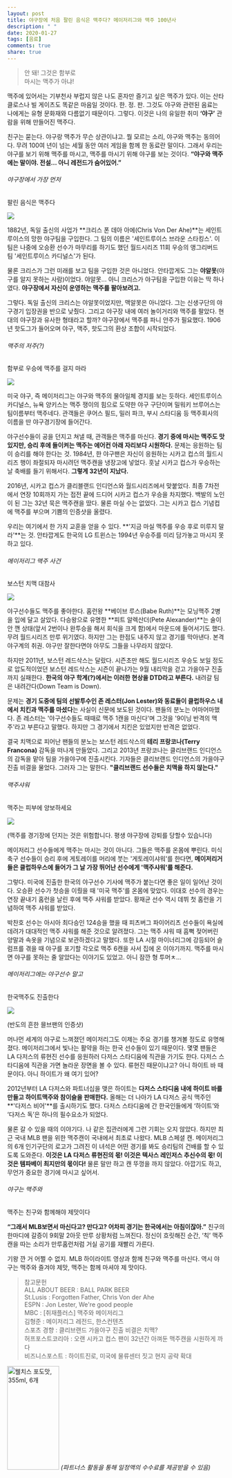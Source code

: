 ```yaml
---
layout: post
title: 야구장에 처음 팔린 음식은 맥주다? 메이저리그와 맥주 100년사
description: " "
date: 2020-01-27
tags: [음료]
comments: true
share: true
---
```



> 안 돼! 그것은 함부로  
> 마시는 맥주가 아냐!

맥주에 있어서는 기부천사 부럽지 않은 나도 혼자만 즐기고 싶은 맥주가 있다. 이는 산타클로스나 빌 게이츠도 똑같은 마음일 것이다. 한. 정. 판. 그것도 야구와 관련된 음료는 나에게는 유형 문화재와 다름없기 때문이다. 그렇다. 이것은 나의 유일한 취미 **‘야구’** 관람을 위해 만들어진 맥주다.  
  
친구는 묻는다. 야구랑 맥주가 무슨 상관이냐고. 뭘 모르는 소리, 야구와 맥주는 동의어다. 무려 100여 년이 넘는 세월 동안 여러 게임을 함께 한 동료란 말이다. 그래서 우리는 야구를 보기 위해 맥주를 마시고, 맥주를 마시기 위해 야구를 보는 것이다. **“야구와 맥주에는 말이야. 전설... 아니 레전드가 숨어있어.”**

###### 야구장에서 가장 먼저  
팔린 음식은 맥주다

![](https://post-phinf.pstatic.net/MjAxODA4MjlfNjIg/MDAxNTM1NTIzNTY5MzE4.uVBcMSfVe9ZJhCeS1wSc3o-2N2ssAMzOZoab6bRWZEMg.fN1qd3-8USEpvt_v0oB4BglNfvBEhVbwwHUlgIl2dfog.JPEG/1-1.jpg?type=w1200)

1882년, 독일 출신의 사업가 **크리스 폰 데아 아에(Chris Von Der Ahe)**는 세인트루이스의 망한 야구팀을 구입한다. 그 팀의 이름은 '세인트루이스 브라운 스타킹스'. 이 팀은 나중에 오승환 선수가 마무리를 하기도 했던 월드시리즈 11회 우승의 앵그리버드 팀 '세인트루이스 카디널스'가 된다.  
  
물론 크리스가 그런 미래를 보고 팀을 구입한 것은 아니었다. 안타깝게도 그는 **야알못**(야구를 알지 못하는 사람)이었다. 야알못... 아니 크리스가 야구팀을 구입한 이유는 딱 하나였다. **야구장에서 자신이 운영하는 맥주를 팔아보려고.**  
  
그렇다. 독일 출신의 크리스는 야알못이었지만, 맥알못은 아니었다. 그는 신생구단의 야구경기 입장권을 반으로 낮췄다. 그리고 야구장 내에 여러 놀이거리와 맥주를 팔았다. 현대의 야구장과 유사한 형태라고 할까? 야구장에서 맥주를 파니 안주가 필요했다. 1906년 핫도그가 들어오며 야구, 맥주, 핫도그의 환상 조합이 시작되었다.

###### 맥주의 저주(?)  
함부로 우승에 맥주를 걸지 마라

![](https://post-phinf.pstatic.net/MjAxODA4MjlfMjk0/MDAxNTM1NTIzNzI0NzM5.Y_i0WGi1L21nKGzTKhQPWTQcGlw4JCLhvHuKyRXUPnYg.FwWf7_x39PW7v2z4F8_xOKC4VVEfydIv0OnKbT-qUdwg.JPEG/2.jpg?type=w1200)

미국 야구, 즉 메이저리그는 야구와 맥주의 물아일체 경지를 보는 듯하다. 세인트루이스 카디널스, 뉴욕 양키스는 맥주 쟁이의 힘으로 도약한 야구 구단이며 밀워키 브루어스는 팀이름부터 맥주네다. 관객들은 쿠어스 필드, 밀러 파크, 부시 스타디움 등 맥주회사의 이름을 딴 야구경기장에 들어간다.  
  
야구선수들이 공을 던지고 쳐낼 때, 관객들은 맥주를 마신다.  **경기 중에 마시는 맥주도 맛있지만, 승리 후에 들이켜는 맥주는 에어컨 아래 자리보다 시원하다.**  문제는 응원하는 팀이 승리를 해야 한다는 것. 1984년, 한 야구팬은 자신이 응원하는 시카고 컵스의 월드시리즈 행이 좌절되자 마시려던 맥주캔을 냉장고에 넣었다. 훗날 시카고 컵스가 우승하는 날 축배를 들기 위해서다.  **그렇게 32년이 지났다.**  
  
2016년, 시카고 컵스가 클리블랜드 인디언스와 월드시리즈에서 맞붙었다. 최종 7차전에서 연장 10회까지 가는 접전 끝에 드디어 시카고 컵스가 우승을 차지했다. 백발의 노인이 된 그는 32년 묵은 맥주캔을 땄다. 물론 마실 수는 없었다. 그는 시카고 컵스 기념컵에 맥주를 부으며 기쁨의 인증샷을 올렸다.  
  
우리는 여기에서 한 가지 교훈을 얻을 수 있다. **'지금 마실 맥주를 우승 후로 미루지 말라'**는 것. 안타깝게도 한국의 LG 트윈스는 1994년 우승주를 미리 담가놓고 마시지 못하고 있다.

###### 메이저리그 맥주 사건  
보스턴 치맥 대참사

![](https://post-phinf.pstatic.net/MjAxODA4MjlfMTU0/MDAxNTM1NTIzODk5MDU1.xNpvv7PAk80YsB7CCUwTVGLVUeV0OArGSaLkdM1rz0kg.7qaVRVkFy40CcgmrKAuOc5tef-0l0mKj_zVRS1iCTEQg.JPEG/3.jpg?type=w1200)

야구선수들도 맥주를 좋아한다. 홈런왕  **베이브 루스(Babe Ruth)**는 모닝맥주 2병을 입에 달고 살았다. 다승왕으로 유명한  **피트 알렉산더(Pete Alexander)**는 술이 안 깬 상태(앞서 2번이나 완투승을 해서 회식을 크게 함)에서 마운드에 들어서기도 했다. 무려 월드시리즈 만루 위기였다. 하지만 그는 한점도 내주지 않고 경기를 막아낸다. 본격 야구계의 취권. 야구만 잘한다면야 아무도 그들을 나무라지 않았다.  
  
하지만 2011년, 보스턴 레드삭스는 달랐다. 시즌초만 해도 월드시리즈 우승도 보일 정도로 압도적이었던 보스턴 레드삭스는 시즌이 끝나가는 9월 내리막을 걷고 가을야구 진출까지 실패한다. **한국의 야구 학계(?)에서는 이러한 현상을 DTD라고 부른다.** 내려갈 팀은 내려간다(Down Team is Down).  
  
문제는  **경기 도중에 팀의 선발투수인 존 레스터(Jon Lester)와 동료들이 클럽하우스 내에서 치킨과 맥주를 마셨다**는 사실이 신문에 보도된 것이다. 팬들의 분노는 어마어마했다. 존 레스터는 '야구선수들도 때때로 맥주 1캔을 마신다'며 그것을 '9이닝 반격의 맥주'라고 부른다고 말했다. 하지만 그 경기에서 치킨은 있었지만 반격은 없었다.  
  
결국 치맥으로 피어난 팬들의 분노는 보스턴 레드삭스의  **테리 프랑코나(Terry Francona)** 감독을 떠나게 만들었다. 그리고 2013년 프랑코나는 클리브랜드 인디언스의 감독을 맡아 팀을 가을야구에 진출시킨다. 기자들은 클리브랜드 인디언스의 가을야구 진출 비결을 물었다. 그러자 그는 말한다. **"클리브랜드 선수들은 치맥을 하지 않는다."**

###### 맥주샤워  
맥주는 피부에 양보하세요

![](https://post-phinf.pstatic.net/MjAxODA4MjlfMTQ3/MDAxNTM1NTI0MjYxMzE1.ov0NI5tz6AzrsGT1F2Uy06XaGoQJJGrKBuz1u27ZKLAg.CkYCKceDr5GaLjxFSuGcUDqilbMJC1IDeXkzmC9-igUg.JPEG/4.jpg?type=w1200)

(맥주를 경기장에 던지는 것은 위험합니다. 평생 야구장에 강퇴를 당할수 있습니다)

메이저리그 선수들에게 맥주는 마시는 것이 아니다. 그들은 맥주를 온몸에 뿌린다. 미식축구 선수들이 승리 후에 게토레이를 머리에 붓는 '게토레이샤워'를 한다면,  **메이저리거들은 클럽하우스에 들어가 그 날 가장 뛰어난 선수에게 '맥주샤워'를 해준다.**  
  
그렇다. 미국에 진출한 한국의 야구선수 기사에 맥주가 붙는다면 좋은 일이 일어난 것이다. 오승환 선수가 첫승을 이뤘을 때 '미국 맥주'를 온몸에 맞았다. 이대호 선수의 경우는 연장 끝내기 홈런을 날린 후에 맥주 샤워를 받았다. 황재균 선수 역시 데뷔 첫 홈런을 기념하여 맥주 샤워를 받았다.  
  
박찬호 선수는 아시아 최다승인 124승을 했을 때 피츠버그 파이어리츠 선수들이 욕실에 데려가 대대적인 맥주 샤워를 해준 것으로 알려졌다. 그는 맥주 샤워 때 흠뻑 젖어버린 양말과 속옷을 기념으로 보관하겠다고 말했다. 또한 LA 시절 마이너리그에 강등되어 슬럼프를 겪을 때 야구를 포기할 각오로 맥주 6캔을 사서 집에 온 이야기까지. 맥주를 마시면 야구를 못하는 줄 알았다는 이야기도 있었고. 아니 잠깐 형 투머ㅊ...

###### 메이저리그에는 야구선수 말고  
한국맥주도 진출한다

![](https://post-phinf.pstatic.net/MjAxODA4MjlfMTE0/MDAxNTM1NTI0Mzc5NDM5.WvLx339CbxwOCCz_YMCoodA7iaEfS6tbY6J9qCRBo8wg._lS1cDIikdi543EJHBzippWTRhynm-q8Q6Uv3pu1aBwg.JPEG/mlb_can.jpg?type=w1200)

(반도의 흔한 믈브팬의 인증샷)

머나먼 세계의 야구로 느껴졌던 메이저리그도 이제는 주요 경기를 챙겨볼 정도로 유명해졌다. 메이저리그에서 빛나는 활약을 하는 한국 선수들이 있기 때문이다. 몇몇 팬들은 LA 다저스의 류현진 선수를 응원하러 다저스 스타디움에 직관을 가기도 한다. 다저스 스타디움에 직관을 가면 놀라운 장면을 볼 수 있다. 류현진 때문이냐고? 아니 하이트 바 때문이다. 아니 하이트가 왜 여기 있어?  
  
2012년부터 LA 다저스와 파트너십을 맺은 하이트는  **다저스 스타디움 내에 하이트 바를 만들고 하이트맥주와 참이슬을 판매한다.**  올해는 더 나아가 LA 다저스 공식 맥주인  **'다저스 비어'**를 출시하기도 했다. 다저스 스타디움에 간 한국인들에게 ‘하이트’와 ‘다저스 독’은 하나의 필수요소가 되었다.  
  
물론 갈 수 있을 때의 이야기다. 나 같은 집관러에게 그런 기회는 오지 않았다. 하지만 최근 국내 MLB 팬을 위한 맥주캔이 국내에서 최초로 나왔다. MLB 스페셜 캔. 메이저리그의 6개 인기구단의 로고가 그려진 이 녀석은 어떤 경기를 봐도 승리팀의 건배를 할 수 있도록 도와준다.  **이것은 LA 다저스 류현진의 몫! 이것은 텍사스 레인저스 추신수의 몫! 이것은 템파베이 최지만의 몫이다!**  물론 말만 하고 캔 뚜껑을 까지 않았다. 아깝기도 하고, 무언가 중요한 경기에 마시고 싶어서.

###### 야구는 맥주와  
맥주는 친구와 함께해야 제맛이다

**“그래서 MLB보면서 마신다고? 만다고? 어차피 경기는 한국에서는 아침이잖아.”**  친구의 한마디에 갈증이 9회말 2아웃 만루 상황처럼 느껴진다. 정신이 흐릿해진 순간, ‘칙’ 맥주캔을 따는 소리가 만루홈런처럼 거실 공기를 재빨리 가른다.  
  
기왕 깐 거 어쩔 수 없지. MLB 하이라이트 영상과 함께 친구와 맥주를 마신다. 역시 야구는 맥주와 즐겨야 제맛, 맥주는 함께 마셔야 제 맛이다.

> 참고문헌  
> ALL ABOUT BEER : BALL PARK BEER  
> St.Lusis : Forgotten Father, Chris Von der Ahe  
> ESPN : Jon Lester, We're good people  
> MBC : [취재플러스] 맥주와 메이저리그  
> 김형준 : 메이저리그 레전드, 한스컨텐츠  
> 스포츠 경향 : 클리브랜드 가을야구 진출 비결은 치맥?  
> 허프포스트코리아 : 오랜 시카고 컵스 팬이 32년간 아껴둔 맥주캔을 시원하게 까다  
> 비즈니스포스트 : 하이트진로, 미국에 물류센터 짓고 현지 공략 확대

<a href="https://coupa.ng/bQ3tbW" target="_blank" referrerpolicy="unsafe-url"><img src="https://static.coupangcdn.com/image/affiliate/banner/5385eb9fb46780071a0df5474f041724@2x.jpg" alt="웰치스 포도맛, 355ml, 6개" width="120" height="240"></a>
_(파트너스 활동을 통해 일정액의 수수료를 제공받을 수 있음)_